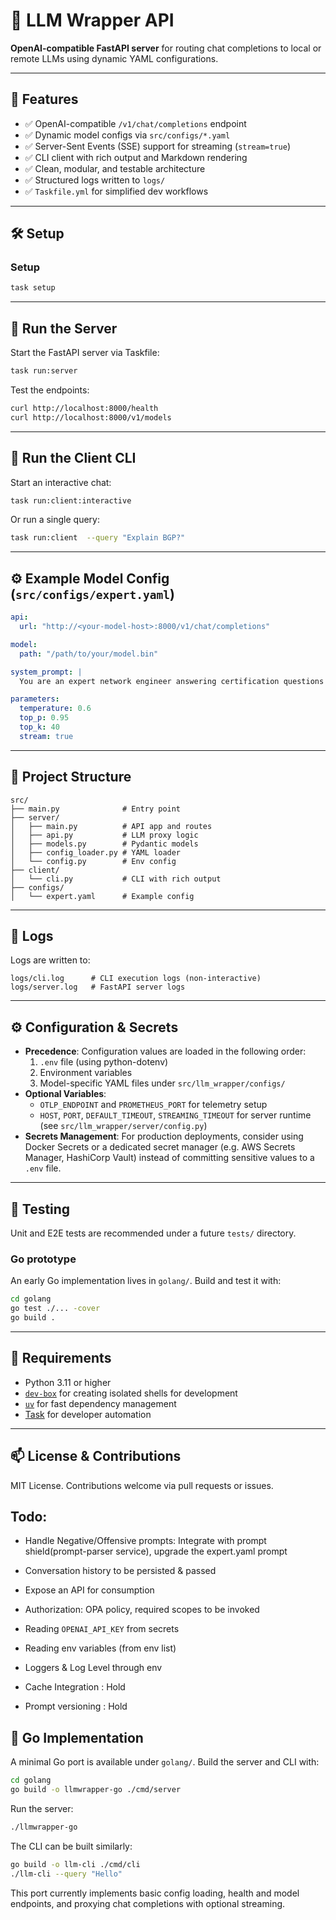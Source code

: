 # 🔁 LLM Wrapper API

**OpenAI-compatible FastAPI server** for routing chat completions to local or remote LLMs using dynamic YAML configurations.

---

## 🚀 Features

- ✅ OpenAI-compatible `/v1/chat/completions` endpoint  
- ✅ Dynamic model configs via `src/configs/*.yaml`  
- ✅ Server-Sent Events (SSE) support for streaming (`stream=true`)  
- ✅ CLI client with rich output and Markdown rendering  
- ✅ Clean, modular, and testable architecture  
- ✅ Structured logs written to `logs/`  
- ✅ `Taskfile.yml` for simplified dev workflows  

---


## 🛠️ Setup

### Setup 

```bash
task setup
```

---

## 🚦 Run the Server

Start the FastAPI server via Taskfile:

```bash
task run:server
```

Test the endpoints:

```bash
curl http://localhost:8000/health
curl http://localhost:8000/v1/models
```

---

## 💬 Run the Client CLI

Start an interactive chat:

```bash
task run:client:interactive
```

Or run a single query:

```bash
task run:client  --query "Explain BGP?"
```

---

## ⚙️ Example Model Config (`src/configs/expert.yaml`)

```yaml
api:
  url: "http://<your-model-host>:8000/v1/chat/completions"

model:
  path: "/path/to/your/model.bin"

system_prompt: |
  You are an expert network engineer answering certification questions concisely and accurately.

parameters:
  temperature: 0.6
  top_p: 0.95
  top_k: 40
  stream: true
```

---

## 📁 Project Structure

```
src/
├── main.py              # Entry point
├── server/
│   ├── main.py          # API app and routes
│   ├── api.py           # LLM proxy logic
│   ├── models.py        # Pydantic models
│   ├── config_loader.py # YAML loader
│   └── config.py        # Env config
├── client/
│   └── cli.py           # CLI with rich output
├── configs/
│   └── expert.yaml      # Example config
```

---

## 📂 Logs

Logs are written to:

```
logs/cli.log      # CLI execution logs (non-interactive)
logs/server.log   # FastAPI server logs
```
---
## ⚙️ Configuration & Secrets

- **Precedence**: Configuration values are loaded in the following order:
  1. `.env` file (using python-dotenv)
  2. Environment variables
  3. Model-specific YAML files under `src/llm_wrapper/configs/`
- **Optional Variables**:
  - `OTLP_ENDPOINT` and `PROMETHEUS_PORT` for telemetry setup
  - `HOST`, `PORT`, `DEFAULT_TIMEOUT`, `STREAMING_TIMEOUT` for server runtime (see `src/llm_wrapper/server/config.py`)
- **Secrets Management**: For production deployments, consider using Docker Secrets or a dedicated secret manager (e.g. AWS Secrets Manager, HashiCorp Vault) instead of committing sensitive values to a `.env` file.

---

## 🧪 Testing

Unit and E2E tests are recommended under a future `tests/` directory.

### Go prototype

An early Go implementation lives in `golang/`. Build and test it with:

```bash
cd golang
go test ./... -cover
go build .
```


---

## 🧰 Requirements

- Python 3.11 or higher  
- [`dev-box`](https://jetify-com.vercel.app/docs/devbox/) for creating isolated shells for development
- [`uv`](https://github.com/astral-sh/uv) for fast dependency management  
- [Task](https://taskfile.dev) for developer automation

---

## 📫 License & Contributions

MIT License. Contributions welcome via pull requests or issues.

## Todo:
* Handle Negative/Offensive prompts: Integrate with prompt shield(prompt-parser service), upgrade the expert.yaml prompt
* Conversation history to be persisted & passed
* Expose an API for consumption
* Authorization: OPA policy, required scopes to be invoked
* Reading `OPENAI_API_KEY` from secrets
* Reading env variables (from env list)
* Loggers & Log Level through env

* Cache Integration : Hold
* Prompt versioning : Hold

## 🐹 Go Implementation

A minimal Go port is available under `golang/`. Build the server and CLI with:

```bash
cd golang
go build -o llmwrapper-go ./cmd/server
```

Run the server:

```bash
./llmwrapper-go
```

The CLI can be built similarly:

```bash
go build -o llm-cli ./cmd/cli
./llm-cli --query "Hello"
```

This port currently implements basic config loading, health and model endpoints,
and proxying chat completions with optional streaming.
